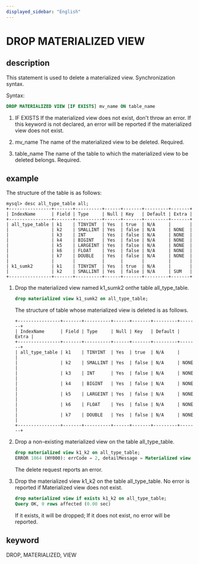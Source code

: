 ```yaml
---
displayed_sidebar: "English"
---
```


# DROP MATERIALIZED VIEW

## description

This statement is used to delete a materialized view. Synchronization syntax.

Syntax:

```sql
DROP MATERIALIZED VIEW [IF EXISTS] mv_name ON table_name
```

1. IF EXISTS
If the materialized view does not exist, don't throw an error. If this keyword is not declared, an error will be reported if the materialized view does not exist.

2. mv_name
The name of the materialized view to be deleted. Required.

3. table_name
The name of the table to which the materialized view to be deleted belongs. Required.

## example

The structure of the table is as follows:

```Plain Text
mysql> desc all_type_table all;
+----------------+-------+----------+------+-------+---------+-------+
| IndexName      | Field | Type     | Null | Key   | Default | Extra |
+----------------+-------+----------+------+-------+---------+-------+
| all_type_table | k1    | TINYINT  | Yes  | true  | N/A     |       |
|                | k2    | SMALLINT | Yes  | false | N/A     | NONE  |
|                | k3    | INT      | Yes  | false | N/A     | NONE  |
|                | k4    | BIGINT   | Yes  | false | N/A     | NONE  |
|                | k5    | LARGEINT | Yes  | false | N/A     | NONE  |
|                | k6    | FLOAT    | Yes  | false | N/A     | NONE  |
|                | k7    | DOUBLE   | Yes  | false | N/A     | NONE  |
|                |       |          |      |       |         |       |
| k1_sumk2       | k1    | TINYINT  | Yes  | true  | N/A     |       |
|                | k2    | SMALLINT | Yes  | false | N/A     | SUM   |
+----------------+-------+----------+------+-------+---------+-------+
```

1. Drop the materialized view named k1_sumk2 onthe table all_type_table.

    ```sql
    drop materialized view k1_sumk2 on all_type_table;
    ```

    The structure of table whose materialized view is deleted is as follows.

    ```plain text
    +----------------+-------+----------+------+-------+---------+-------+
    | IndexName      | Field | Type     | Null | Key   | Default | Extra |
    +----------------+-------+----------+------+-------+---------+-------+
    | all_type_table | k1    | TINYINT  | Yes  | true  | N/A     |       |
    |                | k2    | SMALLINT | Yes  | false | N/A     | NONE  |
    |                | k3    | INT      | Yes  | false | N/A     | NONE  |
    |                | k4    | BIGINT   | Yes  | false | N/A     | NONE  |
    |                | k5    | LARGEINT | Yes  | false | N/A     | NONE  |
    |                | k6    | FLOAT    | Yes  | false | N/A     | NONE  |
    |                | k7    | DOUBLE   | Yes  | false | N/A     | NONE  |
    +----------------+-------+----------+------+-------+---------+-------+
    ```

2. Drop a non-existing materialized view on the table all_type_table.

    ```sql
    drop materialized view k1_k2 on all_type_table;
    ERROR 1064 (HY000): errCode = 2, detailMessage = Materialized view [k1_k2] does not exist in table [all_type_table]
    ```

    The delete request reports an error.

3. Drop the materialized view k1_k2 on the table all_type_table. No error is reported if  Materialized view does not exist.

    ```sql
    drop materialized view if exists k1_k2 on all_type_table;
    Query OK, 0 rows affected (0.00 sec)
    ```

    If it exists, it will be dropped; If it does not exist, no error will be reported.

## keyword

DROP, MATERIALIZED, VIEW
